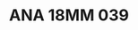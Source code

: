 ---
title: ANA 18MM 039
date: 
draft: false

# descripcion
description : Anillo de plata 925 y nácar

materials: Plata 925

color: 

dimensions: 18mm diámetro

code: 05-29-1305

type: "Anillos"

categories: []

price: $9.560,00

price_eftvo: $8.130,00

# Images
# first image will be shown in the product page
images:
  # - image: "images/path_to_image"
  # La ubicacion de las imagenes es imagenes/Anillos/Anillos.Nácar/05-29-1305-ana-18mm-039
  - image: "./images/anillos/nácar/05-29-1305-ana-18mm-039.jpg"
---